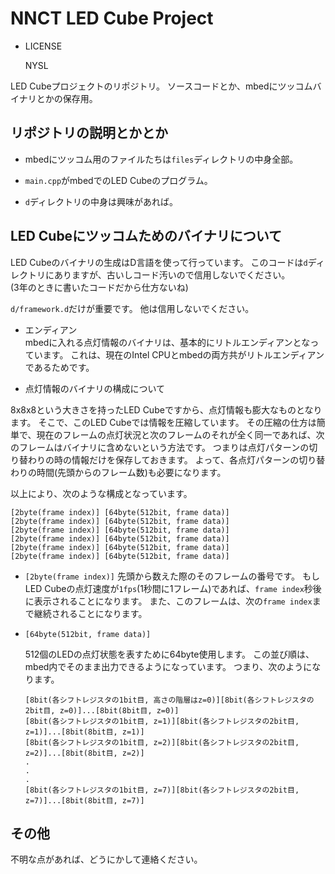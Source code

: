NNCT LED Cube Project
===========

* LICENSE

    NYSL


LED Cubeプロジェクトのリポジトリ。
ソースコードとか、mbedにツッコムバイナリとかの保存用。

## リポジトリの説明とかとか

* mbedにツッコム用のファイルたちは`files`ディレクトリの中身全部。

* `main.cpp`がmbedでのLED Cubeのプログラム。

* `d`ディレクトリの中身は興味があれば。  


## LED Cubeにツッコムためのバイナリについて

LED Cubeのバイナリの生成はD言語を使って行っています。
このコードは`d`ディレクトリにありますが、古いしコード汚いので信用しないでください。  
(3年のときに書いたコードだから仕方ないね)

`d/framework.d`だけが重要です。
他は信用しないでください。  

* エンディアン  
mbedに入れる点灯情報のバイナリは、基本的にリトルエンディアンとなっています。
これは、現在のIntel CPUとmbedの両方共がリトルエンディアンであるためです。

* 点灯情報のバイナリの構成について  

8x8x8という大きさを持ったLED Cubeですから、点灯情報も膨大なものとなります。
そこで、このLED Cubeでは情報を圧縮しています。
その圧縮の仕方は簡単で、現在のフレームの点灯状況と次のフレームのそれが全く同一であれば、次のフレームはバイナリに含めないという方法です。
つまりは点灯パターンの切り替わりの時の情報だけを保存しておきます。
よって、各点灯パターンの切り替わりの時間(先頭からのフレーム数)も必要になります。

以上により、次のような構成となっています。

~~~~~
[2byte(frame index)] [64byte(512bit, frame data)]
[2byte(frame index)] [64byte(512bit, frame data)]
[2byte(frame index)] [64byte(512bit, frame data)]
[2byte(frame index)] [64byte(512bit, frame data)]
[2byte(frame index)] [64byte(512bit, frame data)]
[2byte(frame index)] [64byte(512bit, frame data)]
~~~~~

+ `[2byte(frame index)]`
    先頭から数えた際のそのフレームの番号です。
    もしLED Cubeの点灯速度が`1fps`(1秒間に1フレーム)であれば、`frame index`秒後に表示されることになります。
    また、このフレームは、次の`frame index`まで継続されることになります。


+ `[64byte(512bit, frame data)]`

    512個のLEDの点灯状態を表すために64byte使用します。
    この並び順は、mbed内でそのまま出力できるようになっています。
    つまり、次のようになります。

    ~~~~~
    [8bit(各シフトレジスタの1bit目, 高さの階層はz=0)][8bit(各シフトレジスタの2bit目, z=0)]...[8bit(8bit目, z=0)]
    [8bit(各シフトレジスタの1bit目, z=1)][8bit(各シフトレジスタの2bit目, z=1)]...[8bit(8bit目, z=1)]
    [8bit(各シフトレジスタの1bit目, z=2)][8bit(各シフトレジスタの2bit目, z=2)]...[8bit(8bit目, z=2)]
    .
    .
    .
    [8bit(各シフトレジスタの1bit目, z=7)][8bit(各シフトレジスタの2bit目, z=7)]...[8bit(8bit目, z=7)]
    ~~~~~


## その他

不明な点があれば、どうにかして連絡ください。
